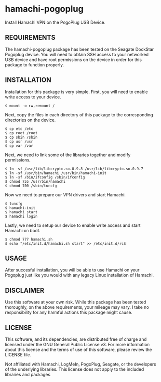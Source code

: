 # hamachi-pogoplug

Install Hamachi VPN on the PogoPlug USB Device.


## REQUIREMENTS

The hamachi-pogoplug package has been tested on the Seagate DockStar Pogoplug device. You will need to obtain SSH access to your networked USB device and have root permissions on the device in order for this package to function properly.


## INSTALLATION

Installation for this package is very simple. First, you will need to enable write access to your device. 

    $ mount -o rw,remount /

Next, copy the files in each directory of this package to the corresponding directories on the device.

    $ cp etc /etc
    $ cp root /root
    $ cp sbin /sbin
    $ cp usr /usr
    $ cp var /var

Next, we need to link some of the libraries together and modify permissions.

    $ ln -sf /usr/lib/libcrypto.so.0.9.8 /usr/lib/libcrypto.so.0.9.7
    $ ln -sf /usr/bin/hamachi /usr/bin/hamachi-init
    $ ln -sf /bin/ifconfig /sbin/ifconfig
    $ chmod 755 /usr/bin/hamachi
    $ chmod 700 /sbin/tuncfg

Now we need to prepare our VPN drivers and start Hamachi.

    $ tuncfg
    $ hamachi-init
    $ hamachi start
    $ hamachi login

Lastly, we need to setup our device to enable write access and start Hamachi on boot.

    $ chmod 777 hamachi.sh
    $ echo "/etc/init.d/hamachi.sh start" >> /etc/init.d/rcS


## USAGE

After succesful installation, you will be able to use Hamachi on your Pogoplug just like you would with any legacy Linux installation of Hamachi.


## DISCLAIMER

Use this software at your own risk. While this package has been tested thoroughly, on the above requirements, your mileage may vary. I take no responsibility for any harmful actions this package might cause.


## LICENSE

This software, and its dependencies, are distributed free of charge and licensed under the GNU General Public License v3. For more information about this license and the terms of use of this software, please review the LICENSE file.

Not affiliated with Hamachi, LogMeIn, PogoPlug, Seagate, or the developers of the underlying libraries. This license does not apply to the included libraries and packages.
